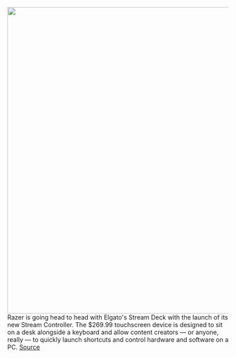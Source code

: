 <img src='https://cdn.vox-cdn.com/thumbor/1vNJfAJ1YN6mjFNPcGUnBnG91rY=/0x0:2640x1760/1200x800/filters:focal(1109x669:1531x1091)/cdn.vox-cdn.com/uploads/chorus_image/image/71115513/streamcontroller.0.jpg' width='700px' /><br/>
Razer is going head to head with Elgato's Stream Deck with the launch of its new Stream Controller. The $269.99 touchscreen device is designed to sit on a desk alongside a keyboard and allow content creators — or anyone, really — to quickly launch shortcuts and control hardware and software on a PC.
<a href='https://www.theverge.com/2022/7/14/23215273/razer-stream-controller-release-date-price-specs'> Source <a/>